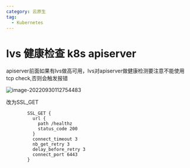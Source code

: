 ```yaml
---
category: 云原生
tag:
  - Kubernetes
---
```


# lvs 健康检查 k8s apiserver

apiserver前面如果有lvs做高可用，lvs对apiserver做健康检测要注意不能使用tcp check,否则会触发报错

![image-20220930112754483](https://clay-blog.oss-cn-shanghai.aliyuncs.com/img/image-20220930112754483.png)

改为SSL_GET

```
        SSL_GET {
          url {
          	path /healthz
          	status_code 200      
          }
          connect_timeout 3
          nb_get_retry 3
          delay_before_retry 3
          connect_port 6443
        }
```

